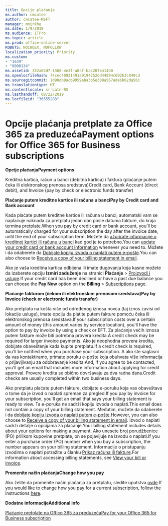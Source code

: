 ```yaml
---
title: Opcije plaćanja
ms.author: cmcatee
author: cmcatee-MSFT
manager: mnirkhe
ms.date: 1/9/2019
ms.audience: ITPro
ms.topic: article
ms.prod: office-online-server
ROBOTS: NOINDEX, NOFOLLOW
localization_priority: Priority
ms.custom:
- "1639"
- "9000134"
ms.assetid: 352a02d7-1368-4e3f-a8cf-bac207e414b0
ms.openlocfilehash: 74cec40931491a9194252dd44894c602b3c849cd
ms.sourcegitcommit: 1d98db8acb9959aba3b5e308a567ade6b62da56c
ms.translationtype: HT
ms.contentlocale: sr-Latn-RS
ms.lasthandoff: 08/22/2019
ms.locfileid: "36555283"
---
```

# <a name="payment-options-for-office-365-for-business-subscriptions"></a><span data-ttu-id="41367-102">Opcije plaćanja pretplate za Office 365 za preduzeća</span><span class="sxs-lookup"><span data-stu-id="41367-102">Payment options for Office 365 for Business subscriptions</span></span>

<span data-ttu-id="41367-103">**Opcije plaćanja**</span><span class="sxs-lookup"><span data-stu-id="41367-103">**Payment options**</span></span>
  
<span data-ttu-id="41367-104">Kreditna kartica, račun u banci (debitna kartica) i faktura (plaćanje putem čeka ili elektronskog prenosa sredstava)</span><span class="sxs-lookup"><span data-stu-id="41367-104">Credit card, Bank Account (direct debit), and Invoice (pay by check or electronic funds transfer)</span></span>
  
<span data-ttu-id="41367-105">**Plaćanje putem kreditne kartice ili računa u banci**</span><span class="sxs-lookup"><span data-stu-id="41367-105">**Pay by Credit card and Bank account**</span></span>
  
<span data-ttu-id="41367-106">Kada plaćate putem kreditne kartice ili računa u banci, automatski vam se naplaćuje naknada za pretplatu jedan dan posle datuma fakture, do kraja termina pretplate.</span><span class="sxs-lookup"><span data-stu-id="41367-106">When you pay by credit card or bank account, you'll be automatically charged for your subscription the day after the invoice date, until the end of your subscription term.</span></span> <span data-ttu-id="41367-107">Možete da [ažurirate informacije o kreditnoj kartici ili računu u banci](https://docs.microsoft.com/office365/admin/subscriptions-and-billing/add-update-or-remove-credit-card-or-bank-account) kad god je to potrebno.</span><span class="sxs-lookup"><span data-stu-id="41367-107">You can [update your credit card or bank account information](https://docs.microsoft.com/office365/admin/subscriptions-and-billing/add-update-or-remove-credit-card-or-bank-account) whenever you need to.</span></span> <span data-ttu-id="41367-108">Možete i da odaberete da [Dobijate kopiju izvoda o naplati putem e-pošte](https://docs.microsoft.com/office365/admin/subscriptions-and-billing/pay-for-your-subscription#receive-a-copy-of-your-billing-statement-in-email).</span><span class="sxs-lookup"><span data-stu-id="41367-108">You can also choose to [Receive a copy of your billing statement in email](https://docs.microsoft.com/office365/admin/subscriptions-and-billing/pay-for-your-subscription#receive-a-copy-of-your-billing-statement-in-email).</span></span>
  
<span data-ttu-id="41367-109">Ako je vaša kreditna kartica odbijena ili imate dugovanja koja kasne možete da izaberete opciju **Izmiri zaduženje** na stranici **Plaćanje** \> [Proizvodi i usluge](https://portal.office.com/adminportal/home#/subscriptions).</span><span class="sxs-lookup"><span data-stu-id="41367-109">If your credit card has been declined or have a past due balance you can choose the **Pay Now** option on the **Billing** \> [Subscriptions](https://portal.office.com/adminportal/home#/subscriptions) page.</span></span>
  
<span data-ttu-id="41367-110">**Plaćanje fakturom (čekom ili elektronskim prenosom sredstava)**</span><span class="sxs-lookup"><span data-stu-id="41367-110">**Pay by Invoice (check or electronic funds transfer)**</span></span>
  
<span data-ttu-id="41367-111">Ako pretplata na košta više od određenog iznosa novca (taj iznos zavisi od lokacije usluge), imate opciju da platite putem fakture pomoću čeka ili elektronskog prenosa sredstava.</span><span class="sxs-lookup"><span data-stu-id="41367-111">If your subscription costs over a certain amount of money (this amount varies by service location), you'll have the option to pay by invoice by using a check or EFT.</span></span> <span data-ttu-id="41367-112">Za plaćanje većih iznosa putem fakture može biti potrebna provera kredita.</span><span class="sxs-lookup"><span data-stu-id="41367-112">A credit check may be required for larger invoice payments.</span></span> <span data-ttu-id="41367-113">Ako je neophodna provera kredita, dobijate obaveštenje kada kupite pretplatu.</span><span class="sxs-lookup"><span data-stu-id="41367-113">If a credit check is required, you'll be notified when you purchase your subscription.</span></span> <span data-ttu-id="41367-114">A ako ste saglasni da vas kontaktiramo, primate poruku e-pošte koja obuhvata više informacija o prijavljivanju za odobravanje kredita.</span><span class="sxs-lookup"><span data-stu-id="41367-114">And, if you agree to be contacted, you'll get an email that includes more information about applying for credit approval.</span></span> <span data-ttu-id="41367-115">Provere kredita se obično dovršavaju za dva radna dana.</span><span class="sxs-lookup"><span data-stu-id="41367-115">Credit checks are usually completed within two business days.</span></span>
  
<span data-ttu-id="41367-116">Ako pretplatu plaćate putem fakture, dobijate e-poruku koja vas obaveštava o tome da je izvod o naplati spreman za pregled.</span><span class="sxs-lookup"><span data-stu-id="41367-116">If you pay by invoice for your subscription, you'll get an email that says your billing statement is ready to view.</span></span> <span data-ttu-id="41367-117">Ta e-poruka ne sadrži kopiju izvoda o naplati.</span><span class="sxs-lookup"><span data-stu-id="41367-117">This email does not contain a copy of your billing statement.</span></span> <span data-ttu-id="41367-118">Međutim, možete da odaberete i da [dobijate kopiju izvoda o naplati putem e-pošte](https://docs.microsoft.com/office365/admin/subscriptions-and-billing/pay-for-your-subscription#receive-a-copy-of-your-billing-statement-in-email).</span><span class="sxs-lookup"><span data-stu-id="41367-118">However, you can also choose to [Receive a copy of your billing statement in email](https://docs.microsoft.com/office365/admin/subscriptions-and-billing/pay-for-your-subscription#receive-a-copy-of-your-billing-statement-in-email).</span></span> <span data-ttu-id="41367-119">Izvod o naplati sadrži detalje o opcijama za plaćanje.</span><span class="sxs-lookup"><span data-stu-id="41367-119">Your billing statement includes details about your options for making a payment.</span></span> <span data-ttu-id="41367-120">Ako unesete broj porudžbenice (PO) prilikom kupovine pretplate, on se pojavljuje na izvodu o naplati.</span><span class="sxs-lookup"><span data-stu-id="41367-120">If you enter a purchase order (PO) number when you buy a subscription, the number appears on your billing statement.</span></span> <span data-ttu-id="41367-121">Informacije o pristupanju izvodima o naplati potražite u članku [Prikaz računa ili fakture](https://docs.microsoft.com/office365/admin/subscriptions-and-billing/view-your-bill-or-invoice).</span><span class="sxs-lookup"><span data-stu-id="41367-121">For information about accessing billing statements, see [View your bill or invoice](https://docs.microsoft.com/office365/admin/subscriptions-and-billing/view-your-bill-or-invoice).</span></span>
  
<span data-ttu-id="41367-122">**Promenite način plaćanja**</span><span class="sxs-lookup"><span data-stu-id="41367-122">**Change how you pay**</span></span>
  
<span data-ttu-id="41367-123">Ako želite da promenite način plaćanja za pretplatu, sledite uputstva [ovde](https://docs.microsoft.com/office365/admin/subscriptions-and-billing/change-payment-method).</span><span class="sxs-lookup"><span data-stu-id="41367-123">If you would like to change how you pay for a current subscription, follow the instructions [here](https://docs.microsoft.com/office365/admin/subscriptions-and-billing/change-payment-method).</span></span>
  
<span data-ttu-id="41367-124">**Dodatne informacije**</span><span class="sxs-lookup"><span data-stu-id="41367-124">**Additional info**</span></span>
  
[<span data-ttu-id="41367-125">Plaćanje pretplate na Office 365 za preduzeća</span><span class="sxs-lookup"><span data-stu-id="41367-125">Pay for your Office 365 for Business subscription</span></span>](https://docs.microsoft.com/office365/admin/subscriptions-and-billing/pay-for-your-subscription)